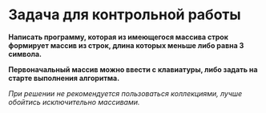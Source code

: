 # Задача для контрольной работы

**Написать программу, которая из имеющегося массива строк формирует массив из строк, длина которых меньше либо равна 3 символа.**

**Первоначальный массив можно ввести с клавиатуры, либо задать на старте выполнения алгоритма.**

*При решении не рекомендуется пользоваться коллекциями, лучше обойтись исключительно массивами.*


